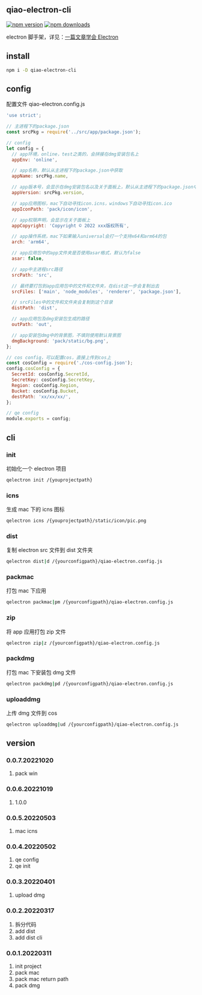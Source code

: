 ## qiao-electron-cli

[![npm version](https://img.shields.io/npm/v/qiao-electron-cli.svg?style=flat-square)](https://www.npmjs.org/package/qiao-electron-cli)
[![npm downloads](https://img.shields.io/npm/dm/qiao-electron-cli.svg?style=flat-square)](https://npm-stat.com/charts.html?package=qiao-electron-cli)

electron 脚手架，详见：[一篇文章学会 Electron](https://blog.insistime.com/electron)

## install

```bash
npm i -D qiao-electron-cli
```

## config

配置文件 qiao-electron.config.js

```javascript
'use strict';

// 主进程下的package.json
const srcPkg = require('../src/app/package.json');

// config
let config = {
  // app环境，online，test之类的，会拼接在dmg安装包名上
  appEnv: 'online',

  // app名称，默认从主进程下的package.json中获取
  appName: srcPkg.name,

  // app版本号，会显示在dmg安装包名以及关于面板上，默认从主进程下的package.json中获取
  appVersion: srcPkg.version,

  // app应用图标，mac下自动寻找icon.icns，windows下自动寻找icon.ico
  appIconPath: 'pack/icon/icon',

  // app权限声明，会显示在关于面板上
  appCopyright: 'Copyright © 2022 xxx版权所有',

  // app操作系统，mac下如果输入universal会打一个支持x64和arm64的包
  arch: 'arm64',

  // app应用包中的app文件夹是否使用asar格式，默认为false
  asar: false,

  // app中主进程src路径
  srcPath: 'src',

  // 最终要打包到app应用包中的文件和文件夹，在dist这一步会复制出去
  srcFiles: ['main', 'node_modules', 'renderer', 'package.json'],

  // srcFiles中的文件和文件夹会复制到这个目录
  distPath: 'dist',

  // app应用包及dmg安装包生成的路径
  outPath: 'out',

  // app安装包dmg中的背景图，不填则使用默认背景图
  dmgBackground: 'pack/static/bg.png',
};

// cos config，可以配置cos，直接上传到cos上
const cosConfig = require('./cos-config.json');
config.cosConfig = {
  SecretId: cosConfig.SecretId,
  SecretKey: cosConfig.SecretKey,
  Region: cosConfig.Region,
  Bucket: cosConfig.Bucket,
  destPath: 'xx/xx/xx/',
};

// qe config
module.exports = config;
```

## cli

### init

初始化一个 electron 项目

```bash
qelectron init /{youprojectpath}
```

### icns

生成 mac 下的 icns 图标

```bash
qelectron icns /{youprojectpath}/static/icon/pic.png
```

### dist

复制 electron src 文件到 dist 文件夹

```bash
qelectron dist|d /{yourconfigpath}/qiao-electron.config.js
```

### packmac

打包 mac 下应用

```bash
qelectron packmac|pm /{yourconfigpath}/qiao-electron.config.js
```

### zip

将 app 应用打包 zip 文件

```bash
qelectron zip|z /{yourconfigpath}/qiao-electron.config.js
```

### packdmg

打包 mac 下安装包 dmg 文件

```bash
qelectron packdmg|pd /{yourconfigpath}/qiao-electron.config.js
```

### uploaddmg

上传 dmg 文件到 cos

```bash
qelectron uploaddmg|ud /{yourconfigpath}/qiao-electron.config.js
```

## version

### 0.0.7.20221020

1. pack win

### 0.0.6.20221019

1. 1.0.0

### 0.0.5.20220503

1. mac icns

### 0.0.4.20220502

1. qe config
2. qe init

### 0.0.3.20220401

1. upload dmg

### 0.0.2.20220317

1. 拆分代码
2. add dist
3. add dist cli

### 0.0.1.20220311

1. init project
2. pack mac
3. pack mac return path
4. pack dmg
